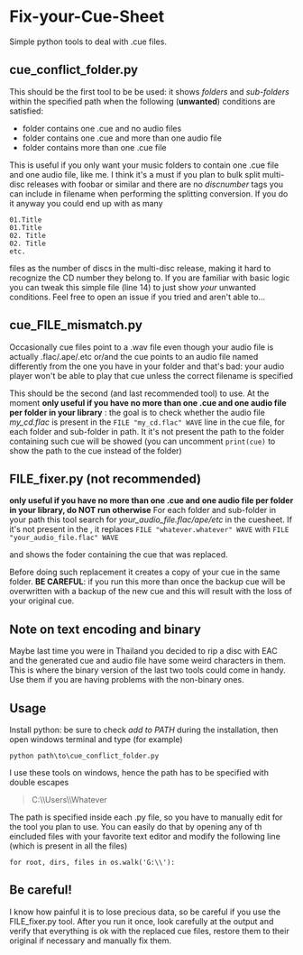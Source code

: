 # Fix-your-Cue-Sheet
Simple python tools to deal with .cue files.

## cue_conflict_folder.py

This should be the first tool to be be used: it shows *folders* and *sub-folders* within the specified path when the following (**unwanted**) conditions are satisfied:
- folder contains one .cue and no audio files
- folder contains one .cue and more than one audio file
- folder contains more than one .cue file

This is useful if you only want your music folders to contain one .cue file and one audio file, like me. I think it's a must if you plan to bulk split multi-disc releases with foobar or similar and there are no *discnumber* tags you can include in filename when performing the splitting conversion. If you do it anyway you could end up with as many

    01.Title
    01.Title
    02. Title
    02. Title
    etc.

 files as the number of discs in the multi-disc release, making it hard to recognize the CD number they belong to.
 If you are familiar with basic logic you can tweak this simple file (line 14) to just show *your* unwanted conditions. Feel free to open an issue if you tried and aren't able to...

   
## cue_FILE_mismatch.py
Occasionally cue files point to a .wav file even though your audio file is actually .flac/.ape/.etc or/and the cue points to an audio file named differently from the one you have in your folder and that's bad: your audio player won't be able to play that cue unless the correct filename is specified

This should be the second (and last recommended tool) to use. At the moment **only useful if you have no more than one .cue and one audio file per folder in your library** : the goal is to check whether the audio file *my_cd.flac* is present in the `FILE "my_cd.flac" WAVE` line in the cue file, for each folder and sub-folder in path.
It it's not present the path to the folder containing such cue will be showed (you can uncomment `print(cue)` to show the path to the cue instead of the folder)

## **FILE_fixer.py (not recommended)**
**only useful if you have no more than one .cue and one audio file per folder in your library, do NOT run otherwise**
For each folder and sub-folder in your path this tool search for *your_audio_file.flac/ape/etc* in the cuesheet. If it's not present in the , it replaces 
 `FILE "whatever.whatever" WAVE` 
 with 
 `FILE "your_audio_file.flac" WAVE` 

and shows the foder containing the cue that was replaced.

 Before doing such replacement it creates a copy of your cue in the same folder. 
 **BE CAREFUL**: if you run this more than once the backup cue will be overwritten with a backup of the new cue and this will result with the loss of your original cue.

## Note on text encoding and binary
Maybe last time you were in Thailand you decided to rip a disc with EAC and the generated cue and audio file have some weird characters in them. This is where the binary version of the last two tools could come in handy. Use them if you are having problems with the non-binary ones.

## Usage
Install python: be sure to check *add to PATH* during the installation, then open windows terminal and type (for example)

    python path\to\cue_conflict_folder.py

I use these tools on windows, hence the path has to be specified with  double escapes

> C:\\\Users\\\Whatever

The path is specified inside each .py file, so you have to manually edit for the tool you plan to use. You can easily do that by opening any of th eincluded files with your favorite text editor and modify the following line (which is present in all the files)

    for root, dirs, files in os.walk('G:\\'):

## Be careful!
I know how painful it is to lose precious data, so be careful if you use the FILE_fixer.py tool. After you run it once, look carefully at the output and verify that everything is ok with the replaced cue files, restore them to their original if necessary and manually fix them.

